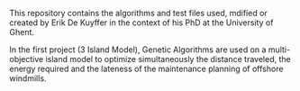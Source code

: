 This repository contains the algorithms and test files used, mdified or created by Erik De Kuyffer in the context of his PhD at the University of Ghent.

In the first project (3 Island Model), Genetic Algorithms are used on a multi-objective island model to optimize simultaneously the distance traveled, the energy required and the lateness of the maintenance planning of offshore windmills.
